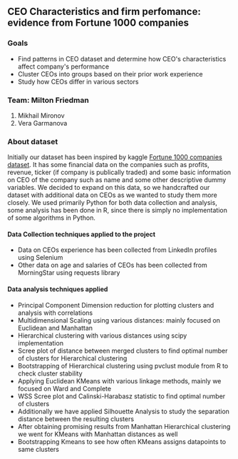 <h2>CEO Characteristics and firm perfomance: evidence from Fortune 1000 companies</h2>
<h3>Goals</h3>
<ul>
    <li>Find patterns in CEO dataset and determine how CEO's characteristics affect company's performance</li>
    <li>Cluster CEOs into groups based on their prior work experience</li>
    <li>Study how CEOs differ in various sectors</li>
</ul>
<h3>Team: Milton Friedman</h3>
<ol>
    <li>Mikhail Mironov</li>
    <li>Vera Garmanova</li>
</ol>

<h3>About dataset</h3>
<p>Initially our dataset has been inspired by kaggle <a href="https://www.kaggle.com/datasets/winston56/fortune-500-data-2021">Fortune 1000 companies dataset</a>. It has some financial data on the companies such as profits, revenue, ticker (if company is publically traded) and some basic information on CEO of the company such as name and some other descriptive dummy variables. We decided to expand on this data, so we handcrafted our dataset with additional data on CEOs as we wanted to study them more closely. We used primarily Python for both data collection and analysis, some analysis has been done in R, since there is simply no implementation of some algorithms in Python.</p>

<h4>Data Collection techniques applied to the project</h4>
<ul>
    <li>Data on CEOs experience has been collected from LinkedIn profiles using Selenium</li>
    <li>Other data on age and salaries of CEOs has been collected from MorningStar using requests library</li>
</ul>

<h4>Data analysis techniques applied</h4>
<ul>
    <li>Principal Component Dimension reduction for plotting clusters and analysis with correlations</li>
    <li>Multidimensional Scaling using various distances: mainly focused on Euclidean and Manhattan</li>
    <li>Hierarchical clustering with various distances using scipy implementation</li>
    <li>Scree plot of distance between merged clusters to find optimal number of clusters for Hierarchical clustering</li>
    <li>Bootstrapping of Hierarchical clustering using pvclust module from R to check cluster stability</li>
    <li>Applying Euclidean KMeans with various linkage methods, mainly we focused on Ward and Complete</li>
    <li>WSS Scree plot and Calinski-Harabasz statistic to find optimal number of clusters</li>
    <li>Additionally we have applied Silhouette Analysis to study the separation distance between the resulting clusters</li>
    <li>After obtaining promising results from Manhattan Hierarchical clustering we went for KMeans with Manhattan distances as well</li>
    <li>Bootstrapping Kmeans to see how often KMeans assigns datapoints to same clusters</li>
</ul>
